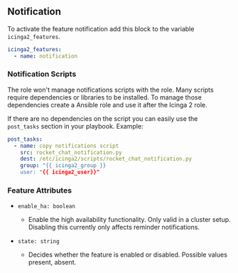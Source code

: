 ## Notification

To activate the feature notification add this block to the variable `icinga2_features`.

```yaml
icinga2_features:
  - name: notification
```

### Notification Scripts

The role won't manage notifications scripts with the role. Many scripts require dependencies or libraries to be installed. To manage those dependencies create a Ansible role and use it after the Icinga 2 role.

If there are no dependencies on the script you can easily use the `post_tasks` section in your playbook. Example:

```yaml
post_tasks:
  - name: copy notifications script
    src: rocket_chat_notification.py
    dest: /etc/icinga2/scripts/rocket_chat_notification.py
    group: "{{ icinga2_group }}
    user: "{{ icinga2_user}}"
```

### Feature Attributes

* `enable_ha: boolean`
  * Enable the high availability functionality. Only valid in a cluster setup. Disabling this currently only affects reminder notifications.

* `state: string`
  * Decides whether the feature is enabled or disabled. Possible values present, absent.
